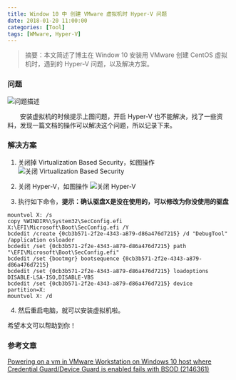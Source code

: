 ```yaml
---
title: Window 10 中 创建 VMware 虚拟机时 Hyper-V 问题
date: 2018-01-20 11:00:00
categories: [Tool]
tags: [WMware, Hyper-V]
---
```



> 摘要：本文简述了博主在 Window 10 安装用 VMware 创建 CentOS 虚拟机时，遇到的 Hyper-V 问题，以及解决方案。

### 问题

![问题描述](https://1csh1.github.io/img/vmware-install-in-window10-typer-v/01.hyper-v.png)

&emsp;&emsp;安装虚拟机的时候提示上图问题，开启 Hyper-V 也不能解决，找了一些资料，发现一篇文档的操作可以解决这个问题，所以记录下来。

### 解决方案

1. 关闭掉 Virtualization Based Security，如图操作
![关闭 Virtualization Based Security](https://1csh1.github.io/img/vmware-install-in-window10-typer-v/02.close-virtualization-based-security.png)

2. 关闭 Hyper-V，如图操作
![关闭 Hyper-V](https://1csh1.github.io/img/vmware-install-in-window10-typer-v/03.close-hyper-v.png)

3. 执行如下命令，**提示：确认驱盘X是没在使用的，可以修改为你没使用的驱盘**
```
mountvol X: /s
copy %WINDIR%\System32\SecConfig.efi X:\EFI\Microsoft\Boot\SecConfig.efi /Y
bcdedit /create {0cb3b571-2f2e-4343-a879-d86a476d7215} /d "DebugTool" /application osloader
bcdedit /set {0cb3b571-2f2e-4343-a879-d86a476d7215} path "\EFI\Microsoft\Boot\SecConfig.efi"
bcdedit /set {bootmgr} bootsequence {0cb3b571-2f2e-4343-a879-d86a476d7215}
bcdedit /set {0cb3b571-2f2e-4343-a879-d86a476d7215} loadoptions DISABLE-LSA-ISO,DISABLE-VBS
bcdedit /set {0cb3b571-2f2e-4343-a879-d86a476d7215} device partition=X:
mountvol X: /d
```

4. 然后重启电脑，就可以安装虚拟机啦。

希望本文可以帮助到你！

### 参考文章
[Powering on a vm in VMware Workstation on Windows 10 host where Credential Guard/Device Guard is enabled fails with BSOD (2146361)](https://kb.vmware.com/s/article/2146361)